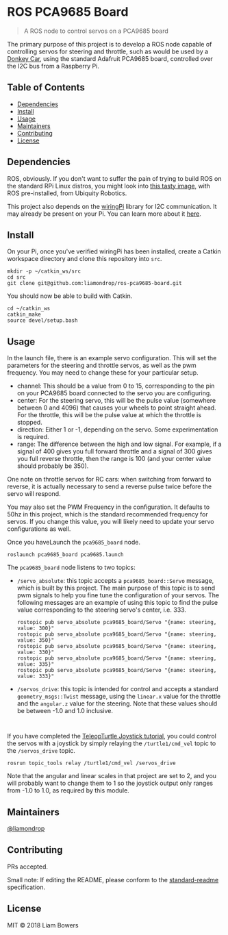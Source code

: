 # ROS PCA9685 Board


> A ROS node to control servos on a PCA9685 board

The primary purpose of this project is to develop a ROS node capable of controlling servos for steering and throttle, such as would be used by a [Donkey Car](http://www.donkeycar.com/), using the standard Adafruit PCA9685 board, controlled over the I2C bus from a Raspberry Pi.

## Table of Contents

- [Dependencies](#dependencies)
- [Install](#install)
- [Usage](#usage)
- [Maintainers](#maintainers)
- [Contributing](#contributing)
- [License](#license)

## Dependencies

ROS, obviously. If you don't want to suffer the pain of trying to build ROS on the standard RPi Linux distros, you might look into [this tasty image](https://downloads.ubiquityrobotics.com/pi.html), with ROS pre-installed, from Ubiquity Robotics.

This project also depends on the [wiringPi](http://wiringpi.com/) library for I2C communication. It may already be present on your Pi. You can learn more about it [here](http://wiringpi.com/download-and-install/).

## Install

On your Pi, once you've verified wiringPi has been installed, create a Catkin workspace directory and clone this repository into `src`.

```
mkdir -p ~/catkin_ws/src
cd src
git clone git@github.com:liamondrop/ros-pca9685-board.git
```

You should now be able to build with Catkin.

```
cd ~/catkin_ws
catkin_make
source devel/setup.bash
```

## Usage

In the launch file, there is an example servo configuration. This will set the parameters for the steering and throttle servos, as well as the pwm frequency. You may need to change these for your particular setup.

 - channel: This should be a value from 0 to 15, corresponding to the pin on your PCA9685 board connected to the servo you are configuring.
 - center: For the steering servo, this will be the pulse value (somewhere between 0 and 4096) that causes your wheels to point straight ahead. For the throttle, this will be the pulse value at which the throttle is stopped.
 - direction: Either 1 or -1, depending on the servo. Some experimentation is required.
 - range: The difference between the high and low signal. For example, if a signal of 400 gives you full forward throttle and a signal of 300 gives you full reverse throttle, then the range is 100 (and your center value should probably be 350).

One note on throttle servos for RC cars: when switching from forward to reverse, it is actually necessary to send a reverse pulse twice before the servo will respond.

You may also set the PWM Frequency in the configuration. It defaults to 50hz in this project, which is the standard recommended frequency for servos. If you change this value, you will likely need to update your servo configurations as well.

Once you haveLaunch the `pca9685_board` node.

```
roslaunch pca9685_board pca9685.launch
```

The `pca9685_board` node listens to two topics:

 - `/servo_absolute`: this topic accepts a `pca9685_board::Servo` message, which is built by this project. The main purpose of this topic is to send pwm signals to help you fine tune the configuration of your servos. The following messages are an example of using this topic to find the pulse value corresponding to the steering servo's center, i.e. 333.
    ```
    rostopic pub servo_absolute pca9685_board/Servo "{name: steering, value: 300}"
    rostopic pub servo_absolute pca9685_board/Servo "{name: steering, value: 350}"
    rostopic pub servo_absolute pca9685_board/Servo "{name: steering, value: 330}"
    rostopic pub servo_absolute pca9685_board/Servo "{name: steering, value: 335}"
    rostopic pub servo_absolute pca9685_board/Servo "{name: steering, value: 333}"
 - `/servos_drive`: this topic is intended for control and accepts a standard `geometry_msgs::Twist` message, using the `linear.x` value for the throttle and the `angular.z` value for the steering. Note that these values should be between -1.0 and 1.0 inclusive.
    ```
     
    ```

If you have completed the [TeleopTurtle Joystick tutorial](http://wiki.ros.org/joy/Tutorials/WritingTeleopNode), you could control the servos with a joystick by simply relaying the `/turtle1/cmd_vel` topic to the `/servos_drive` topic.

```
rosrun topic_tools relay /turtle1/cmd_vel /servos_drive
```

Note that the angular and linear scales in that project are set to 2, and you will probably want to change them to 1 so the joystick output only ranges from -1.0 to 1.0, as required by this module.

## Maintainers

[@liamondrop](https://github.com/liamondrop)

## Contributing

PRs accepted.

Small note: If editing the README, please conform to the [standard-readme](https://github.com/RichardLitt/standard-readme) specification.

## License

MIT © 2018 Liam Bowers
